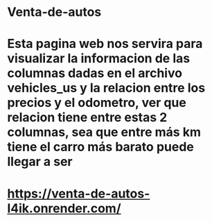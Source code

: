# Venta-de-autos
# Esta pagina web nos servira para visualizar la informacion de las columnas dadas en el archivo vehicles_us y la relacion entre los precios y el odometro, ver que relacion tiene entre estas 2 columnas, sea que entre más km tiene el carro más barato puede llegar a ser 
# https://venta-de-autos-l4ik.onrender.com/